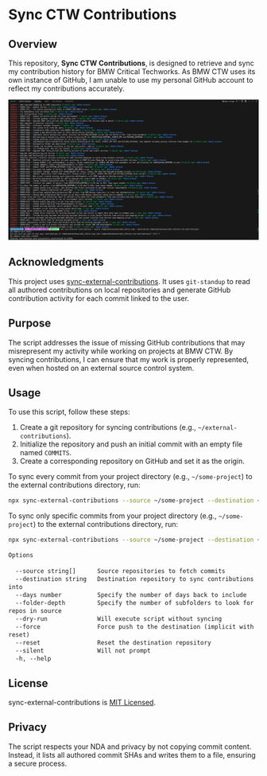 # Sync CTW Contributions

## Overview

This repository, **Sync CTW Contributions**, is designed to retrieve and sync my contribution history for BMW Critical Techworks. As BMW CTW uses its own instance of GitHub, I am unable to use my personal GitHub account to reflect my contributions accurately.

![alt text](image.png)

## Acknowledgments

This project uses [sync-external-contributions](https://github.com/andreareosa/sync-external-contributions). It uses `git-standup` to read all authored contributions on local repositories and generate GitHub contribution activity for each commit linked to the user.

## Purpose

The script addresses the issue of missing GitHub contributions that may misrepresent my activity while working on projects at BMW CTW. By syncing contributions, I can ensure that my work is properly represented, even when hosted on an external source control system.

## Usage

To use this script, follow these steps:

1. Create a git repository for syncing contributions (e.g., `~/external-contributions`).
2. Initialize the repository and push an initial commit with an empty file named `COMMITS`.
3. Create a corresponding repository on GitHub and set it as the origin.

To sync every commit from your project directory (e.g., `~/some-project`) to the external contributions directory, run:

```bash
npx sync-external-contributions --source ~/some-project --destination ~/external-contributions
```

To sync only specific commits from your project directory (e.g., `~/some-project`) to the external contributions directory, run:

```bash
npx sync-external-contributions --source ~/some-project --destination ~/external-contributions
```

```
Options

  --source string[]      Source repositories to fetch commits
  --destination string   Destination repository to sync contributions into
  --days number          Specify the number of days back to include
  --folder-depth         Specify the number of subfolders to look for repos in source
  --dry-run              Will execute script without syncing
  --force                Force push to the destination (implicit with reset)
  --reset                Reset the destination repository
  --silent               Will not prompt
  -h, --help
```

## License

sync-external-contributions is [MIT Licensed](LICENSE).

## Privacy

The script respects your NDA and privacy by not copying commit content. Instead, it lists all authored commit SHAs and writes them to a file, ensuring a secure process.